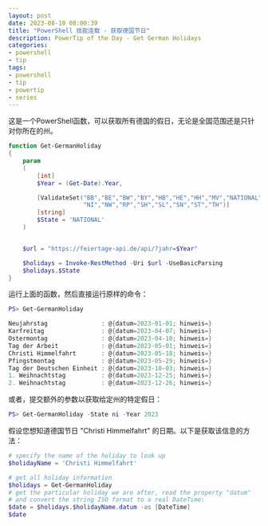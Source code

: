 ```yaml
---
layout: post
date: 2023-08-10 08:00:39
title: "PowerShell 技能连载 - 获取德国节日"
description: PowerTip of the Day - Get German Holidays
categories:
- powershell
- tip
tags:
- powershell
- tip
- powertip
- series
---
```

这是一个PowerShell函数，可以获取所有德国的假日，无论是全国范围还是只针对你所在的州。

```powershell
function Get-GermanHoliday
{
    param
    (
        [int]
        $Year = (Get-Date).Year,

        [ValidateSet("BB","BE","BW","BY","HB","HE","HH","MV","NATIONAL",
                     "NI","NW","RP","SH","SL","SN","ST","TH")]
        [string]
        $State = 'NATIONAL'
    )


    $url = "https://feiertage-api.de/api/?jahr=$Year"

    $holidays = Invoke-RestMethod -Uri $url -UseBasicParsing
    $holidays.$State
}
```

运行上面的函数，然后直接运行原样的命令：

```powershell
PS> Get-GermanHoliday

Neujahrstag               : @{datum=2023-01-01; hinweis=}
Karfreitag                : @{datum=2023-04-07; hinweis=}
Ostermontag               : @{datum=2023-04-10; hinweis=}
Tag der Arbeit            : @{datum=2023-05-01; hinweis=}
Christi Himmelfahrt       : @{datum=2023-05-18; hinweis=}
Pfingstmontag             : @{datum=2023-05-29; hinweis=}
Tag der Deutschen Einheit : @{datum=2023-10-03; hinweis=}
1. Weihnachtstag          : @{datum=2023-12-25; hinweis=}
2. Weihnachtstag          : @{datum=2023-12-26; hinweis=}
```

或者，提交额外的参数以获取给定州的特定假日：

```powershell
PS> Get-GermanHoliday -State ni -Year 2023
```

假设您想知道德国节日 "Christi Himmelfahrt" 的日期。以下是获取该信息的方法：

```powershell
# specify the name of the holiday to look up
$holidayName = 'Christi Himmelfahrt'

# get all holiday information
$holidays = Get-GermanHoliday
# get the particular holiday we are after, read the property "datum"
# and convert the string ISO format to a real DateTime:
$date = $holidays.$holidayName.datum -as [DateTime]
$date
```
<!--本文国际来源：[Get German Holidays](https://blog.idera.com/database-tools/powershell/powertips/get-german-holidays/)-->

